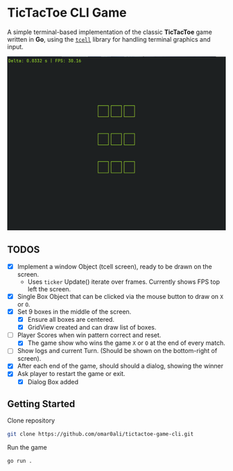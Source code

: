 # TicTacToe CLI Game

A simple terminal-based implementation of the classic **TicTacToe** game written in **Go**, using the [`tcell`](https://github.com/gdamore/tcell) library for handling terminal graphics and input.

![TicTacToe Game](https://github.com/omar0ali/tictactoe-game-cli/blob/main/screenshots/tictactoe-game-cli.png)

## TODOS
- [x] Implement a window Object (tcell screen), ready to be drawn on the screen.
    - Uses `ticker` Update() iterate over frames. Currently shows FPS top left the screen.
- [X] Single Box Object that can be clicked via the mouse button to draw on `X` or `O`.
- [X] Set 9 boxes in the middle of the screen.
    - [X] Ensure all boxes are centered.
    - [X] GridView created and can draw list of boxes.
- [ ] Player Scores when win pattern correct and reset.
    - [X] The game show who wins the game `X` or `O` at the end of every match.
- [ ] Show logs and current Turn. (Should be shown on the bottom-right of screen).
- [X] After each end of the game, should should a dialog, showing the winner 
- [X] Ask player to restart the game or exit.
    - [X] Dialog Box added

## Getting Started

Clone repository

```bash
git clone https://github.com/omar0ali/tictactoe-game-cli.git
```

Run the game

```bash
go run .
```

